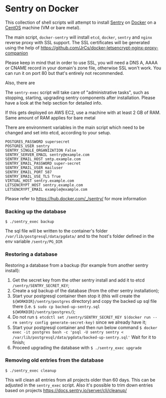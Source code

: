 # Sentry on Docker

This collection of shell scripts will attempt to install [Sentry](https://sentry.io/welcome/) on [Docker](https://www.docker.com/) on a [CentOS](https://www.centos.org/) machine (VM or bare metal).

The main script, `docker-sentry` will install `etcd`, `docker`, `sentry` and `nginx` reverse proxy with SSL support. The SSL certificates will be generated using the help of  https://github.com/JrCs/docker-letsencrypt-nginx-proxy-companion

Please keep in mind that in order to use SSL, you will need a DNS A, AAAA or CNAME record in your domain's zone file, otherwise SSL won't work. You can run it on port 80 but that's entirely not recommended.

Also, there are

The `sentry-exec` script will take care of "administrative tasks", such as stopping, starting, upgrading sentry components after installation. Please have a look at the help section for detailed info.

If this gets deployed on AWS EC2, use a machine with at least 2 GB of RAM. Same amount of RAM applies for bare metal

There are environment variables in the main script which need to be changed and set into etcd, according to your setup.

```
POSTGRES_PASSWORD supersecret
POSTGRES_USER sentry
SENTRY_SINGLE_ORGANIZATION False
SENTRY_SERVER_EMAIL sentry@example.com
SENTRY_EMAIL_HOST smtp.example.com
SENTRY_EMAIL_PASSWORD super-secret
SENTRY_EMAIL_USER mailuser
SENTRY_EMAIL_PORT 587
SENTRY_EMAIL_USE_TLS True
VIRTUAL_HOST sentry.example.com
LETSENCRYPT_HOST sentry.example.com
LETSENCRYPT_EMAIL example@example.com
```

Please refer to https://hub.docker.com/_/sentry/ for more information

### Backing up the database
`$ ./sentry_exec backup`

The sql file will be written to the container's folder `/var/lib/postgresql/data/pgdata/`
and to the host's folder defined in the env variable `/sentry/PG_DIR`

### Restoring a database

Restoring a database from a backup (for example from another sentry install):
1. Get the secret key from the other sentry install and add it to etcd `/sentry/SENTRY_SECRET_KEY`;
2. Create a sql backup of the database (from the other sentry installation);
3. Start your postgresql container then stop it (this will create the `${WORKDIR}/sentry/postgres` directory) and copy the backed up sql file there (i.e. `$ sudo cp backed-up-sentry.sql ${WORKDIR}/sentry/postgres/`);
4. Do not run `$ etcdctl set /sentry/SENTRY_SECRET_KEY $(docker run --rm sentry config generate-secret-key)`
since we already have it;
5. Start your postgresql container and then run below command
`$ docker exec -it postgres bash -c 'psql -U sentry sentry < /var/lib/postgresql/data/pgdata/backed-up-sentry.sql'`
Wait for it to finish;
6. Proceed upgrading the database with `$ ./sentry_exec upgrade`

### Removing old entries from the database

`$ ./sentry_exec cleanup`

This will clean all entries from all projects older than 60 days. This can be adjusted in the `sentry_exec` script.
Also it's possible to trim down entries based on projects https://docs.sentry.io/server/cli/cleanup/
